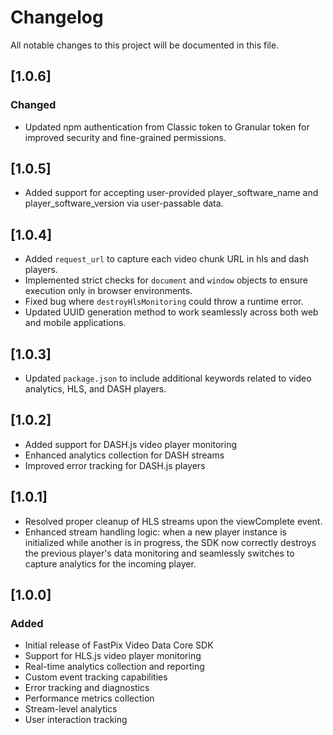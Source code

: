 # Changelog

All notable changes to this project will be documented in this file.

## [1.0.6]
### Changed
- Updated npm authentication from Classic token to Granular token for improved security and fine-grained permissions.

## [1.0.5]
- Added support for accepting user-provided player_software_name and player_software_version via user-passable data.

## [1.0.4]
- Added `request_url` to capture each video chunk URL in hls and dash players.
- Implemented strict checks for `document` and `window` objects to ensure execution only in browser environments.
- Fixed bug where `destroyHlsMonitoring` could throw a runtime error.
- Updated UUID generation method to work seamlessly across both web and mobile applications.

## [1.0.3]
- Updated `package.json` to include additional keywords related to video analytics, HLS, and DASH players.

## [1.0.2]
- Added support for DASH.js video player monitoring
- Enhanced analytics collection for DASH streams
- Improved error tracking for DASH.js players

## [1.0.1]
- Resolved proper cleanup of HLS streams upon the viewComplete event.
- Enhanced stream handling logic: when a new player instance is initialized while another is in progress, the SDK now correctly destroys the previous player's data monitoring and seamlessly switches to capture analytics for the incoming player.

## [1.0.0]

### Added
- Initial release of FastPix Video Data Core SDK
- Support for HLS.js video player monitoring
- Real-time analytics collection and reporting
- Custom event tracking capabilities
- Error tracking and diagnostics
- Performance metrics collection
- Stream-level analytics
- User interaction tracking
